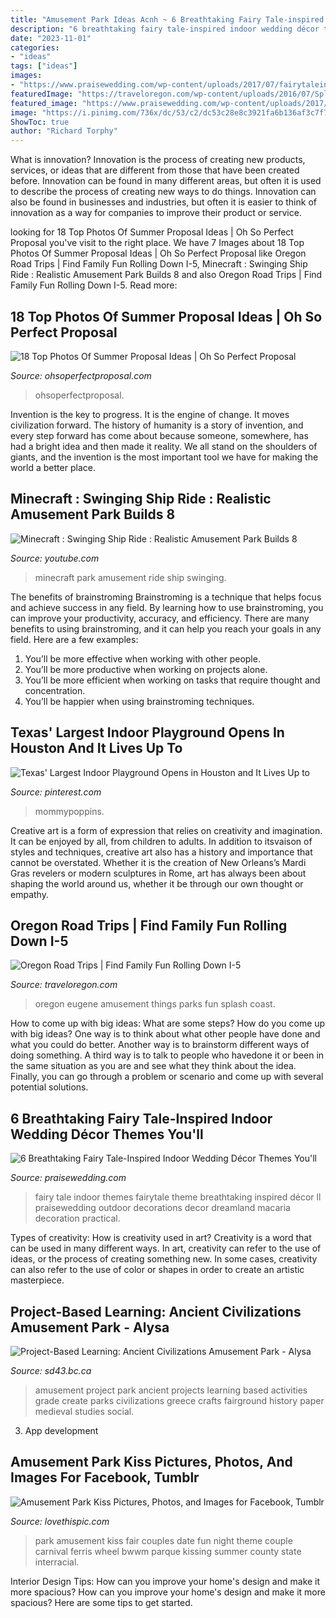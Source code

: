 ```yaml
---
title: "Amusement Park Ideas Acnh ~ 6 Breathtaking Fairy Tale-inspired Indoor Wedding Décor Themes You&#039;ll"
description: "6 breathtaking fairy tale-inspired indoor wedding décor themes you&#039;ll"
date: "2023-11-01"
categories:
- "ideas"
tags: ["ideas"]
images:
- "https://www.praisewedding.com/wp-content/uploads/2017/07/fairytaleindoorwedding01-dreamland.jpg"
featuredImage: "https://traveloregon.com/wp-content/uploads/2016/07/Splash-by-Katie-McGuigan-Eugene-Cascades-Coast.jpg"
featured_image: "https://www.praisewedding.com/wp-content/uploads/2017/07/fairytaleindoorwedding01-dreamland.jpg"
image: "https://i.pinimg.com/736x/dc/53/c2/dc53c28e8c3921fa6b136af3c7f77a32.jpg"
ShowToc: true
author: "Richard Torphy"
---
```



What is innovation?
Innovation is the process of creating new products, services, or ideas that are different from those that have been created before. Innovation can be found in many different areas, but often it is used to describe the process of creating new ways to do things. Innovation can also be found in businesses and industries, but often it is easier to think of innovation as a way for companies to improve their product or service.

	

		
looking for 18 Top Photos Of Summer Proposal Ideas | Oh So Perfect Proposal you've visit to the right place. We have 7 Images about 18 Top Photos Of Summer Proposal Ideas | Oh So Perfect Proposal like Oregon Road Trips | Find Family Fun Rolling Down I-5, Minecraft : Swinging Ship Ride : Realistic Amusement Park Builds 8 and also Oregon Road Trips | Find Family Fun Rolling Down I-5. Read more:
		
    
## 18 Top Photos Of Summer Proposal Ideas | Oh So Perfect Proposal

<img loading=lazy src="http://ohsoperfectproposal.com/wp-content/uploads/2017/06/summer-proposal-ideas-beach-proposal-with-friends-@gabriellakchrislie-3-683x1024.jpg" onerror="this.onerror=null;this.src='https://tse3.mm.bing.net/th?id=OIP.otEFe0id-CLR-MOgwsYjuwHaLG&amp;pid=15.1';" alt="18 Top Photos Of Summer Proposal Ideas | Oh So Perfect Proposal">

_Source: ohsoperfectproposal.com_

>ohsoperfectproposal. 

	

Invention is the key to progress. It is the engine of change. It moves civilization forward. The history of humanity is a story of invention, and every step forward has come about because someone, somewhere, has had a bright idea and then made it reality. We all stand on the shoulders of giants, and the invention is the most important tool we have for making the world a better place.

    
## Minecraft : Swinging Ship Ride : Realistic Amusement Park Builds 8

<img loading=lazy src="https://i.ytimg.com/vi/bftgFOzMI0c/maxresdefault.jpg" onerror="this.onerror=null;this.src='https://tse4.mm.bing.net/th?id=OIP.2Yj8JvdFytSb1HKwUxPymQHaEK&amp;pid=15.1';" alt="Minecraft : Swinging Ship Ride : Realistic Amusement Park Builds 8">

_Source: youtube.com_

>minecraft park amusement ride ship swinging. 

	

The benefits of brainstroming
Brainstroming is a technique that helps focus and achieve success in any field. By learning how to use brainstroming, you can improve your productivity, accuracy, and efficiency. There are many benefits to using brainstroming, and it can help you reach your goals in any field. Here are a few examples:
1. You’ll be more effective when working with other people.
2. You’ll be more productive when working on projects alone.
3. You’ll be more efficient when working on tasks that require thought and concentration.
4. You’ll be happier when using brainstroming techniques.

    
## Texas&#039; Largest Indoor Playground Opens In Houston And It Lives Up To

<img loading=lazy src="https://i.pinimg.com/736x/dc/53/c2/dc53c28e8c3921fa6b136af3c7f77a32.jpg" onerror="this.onerror=null;this.src='https://tse1.mm.bing.net/th?id=OIP.XGmLVJH-L6mUoVhkC_VxyQHaFj&amp;pid=15.1';" alt="Texas&#039; Largest Indoor Playground Opens in Houston and It Lives Up to">

_Source: pinterest.com_

>mommypoppins. 

	

Creative art is a form of expression that relies on creativity and imagination. It can be enjoyed by all, from children to adults. In addition to itsvaison of styles and techniques, creative art also has a history and importance that cannot be overstated. Whether it is the creation of New Orleans’s Mardi Gras revelers or modern sculptures in Rome, art has always been about shaping the world around us, whether it be through our own thought or empathy.

    
## Oregon Road Trips | Find Family Fun Rolling Down I-5

<img loading=lazy src="https://traveloregon.com/wp-content/uploads/2016/07/Splash-by-Katie-McGuigan-Eugene-Cascades-Coast.jpg" onerror="this.onerror=null;this.src='https://tse1.mm.bing.net/th?id=OIP.R0qGZmGluuedd0cioditdQHaDs&amp;pid=15.1';" alt="Oregon Road Trips | Find Family Fun Rolling Down I-5">

_Source: traveloregon.com_

>oregon eugene amusement things parks fun splash coast. 

	

How to come up with big ideas: What are some steps?
How do you come up with big ideas? One way is to think about what other people have done and what you could do better. Another way is to brainstorm different ways of doing something. A third way is to talk to people who havedone it or been in the same situation as you are and see what they think about the idea. Finally, you can go through a problem or scenario and come up with several potential solutions.

    
## 6 Breathtaking Fairy Tale-Inspired Indoor Wedding Décor Themes You&#039;ll

<img loading=lazy src="https://www.praisewedding.com/wp-content/uploads/2017/07/fairytaleindoorwedding01-dreamland.jpg" onerror="this.onerror=null;this.src='https://tse4.mm.bing.net/th?id=OIP.N9NsK4Mupcxp8rO9baI0ZAHaT0&amp;pid=15.1';" alt="6 Breathtaking Fairy Tale-Inspired Indoor Wedding Décor Themes You&#039;ll">

_Source: praisewedding.com_

>fairy tale indoor themes fairytale theme breathtaking inspired décor ll praisewedding outdoor decorations decor dreamland macaria decoration practical. 

	

Types of creativity: How is creativity used in art?
Creativity is a word that can be used in many different ways. In art, creativity can refer to the use of ideas, or the process of creating something new. In some cases, creativity can also refer to the use of color or shapes in order to create an artistic masterpiece.

    
## Project-Based Learning: Ancient Civilizations Amusement Park - Alysa

<img loading=lazy src="https://www.sd43.bc.ca/Resources/StaffResources/BIG/Lists/Posts/Attachments/79/DSCF1317_3_7C67813C.jpg" onerror="this.onerror=null;this.src='https://tse2.mm.bing.net/th?id=OIP.a_KGcNbqjWoXA66F4yaIdgHaFj&amp;pid=15.1';" alt="Project-Based Learning: Ancient Civilizations Amusement Park - Alysa">

_Source: sd43.bc.ca_

>amusement project park ancient projects learning based activities grade create parks civilizations greece crafts fairground history paper medieval studies social. 

	

3. App development 

    
## Amusement Park Kiss Pictures, Photos, And Images For Facebook, Tumblr

<img loading=lazy src="http://www.lovethispic.com/uploaded_images/62832-Amusement-Park-Kiss.jpg" onerror="this.onerror=null;this.src='https://tse4.mm.bing.net/th?id=OIP.ozsIOuOiNhxUEaS7h3FZZQHaLI&amp;pid=15.1';" alt="Amusement Park Kiss Pictures, Photos, and Images for Facebook, Tumblr">

_Source: lovethispic.com_

>park amusement kiss fair couples date fun night theme couple carnival ferris wheel bwwm parque kissing summer county state interracial. 

	

Interior Design Tips: How can you improve your home's design and make it more spacious?
How can you improve your home's design and make it more spacious? Here are some tips to get started.

